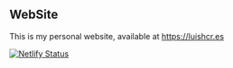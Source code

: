 ## WebSite
This is my personal website, available at https://luishcr.es 


[![Netlify Status](https://api.netlify.com/api/v1/badges/51088432-d459-4b33-882b-0ec01067856b/deploy-status)](https://app.netlify.com/sites/luishcr/deploys)
